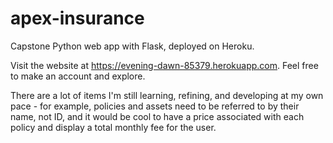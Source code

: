 # apex-insurance
Capstone Python web app with Flask, deployed on Heroku.

Visit the website at https://evening-dawn-85379.herokuapp.com. Feel free to make an account and explore.

There are a lot of items I'm still learning, refining, and developing at my own pace - for example, policies and assets need to be referred to by their name, not ID, and it would be cool to have a price associated with each policy and display a total monthly fee for the user.
